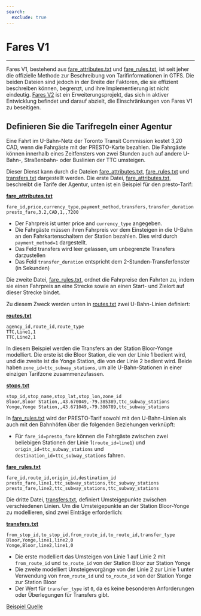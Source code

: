 ```yaml
---
search:
  exclude: true
---
```


# Fares V1

<hr/>

Fares V1, bestehend aus [fare_attributes.txt](../../reference/#fare_attributestxt) und [fare_rules.txt](../../reference/#fare_rulestxt), ist seit jeher die offizielle Methode zur Beschreibung von Tarifinformationen in GTFS. Die beiden Dateien sind jedoch in der Breite der Faktoren, die sie effizient beschreiben können, begrenzt, und ihre Implementierung ist nicht eindeutig. [Fares V2](../../examples/fares-v2/) ist ein Erweiterungsprojekt, das sich in aktiver Entwicklung befindet und darauf abzielt, die Einschränkungen von Fares V1 zu beseitigen.

## Definieren Sie die Tarifregeln einer Agentur

Eine Fahrt im U-Bahn-Netz der Toronto Transit Commission kostet 3,20 CAD, wenn die Fahrgäste mit der PRESTO-Karte bezahlen. Die Fahrgäste können innerhalb eines Zeitfensters von zwei Stunden auch auf andere U-Bahn-, Straßenbahn- oder Buslinien der TTC umsteigen.

Dieser Dienst kann durch die Dateien [fare_attributes.txt](../../reference/#fare_attributestxt), [fare_rules.txt](../../reference/#fare_rulestxt) und [transfers.txt](../../reference/#transferstxt) dargestellt werden. Die erste Datei, [fare_attributes.txt](../../reference/#fare_attributestxt), beschreibt die Tarife der Agentur, unten ist ein Beispiel für den presto-Tarif:

[**fare_attributes.txt**](../../reference/#fare_attributestxt)

    fare_id,price,currency_type,payment_method,transfers,transfer_duration
    presto_fare,3.2,CAD,1,,7200

- Der Fahrpreis ist unter price and `currency_type` angegeben.
- Die Fahrgäste müssen ihren Fahrpreis vor dem Einsteigen in die U-Bahn an den Fahrkartenschaltern der Station bezahlen. Dies wird durch `payment_method=1` dargestellt.
- Das Feld transfers wird leer gelassen, um unbegrenzte Transfers darzustellen
- Das Feld `transfer_duration` entspricht dem 2-Stunden-Transferfenster (in Sekunden)

Die zweite Datei, [fare_rules.txt](../../reference/#fare_rulestxt), ordnet die Fahrpreise den Fahrten zu, indem sie einen Fahrpreis an eine Strecke sowie an einen Start- und Zielort auf dieser Strecke bindet.

Zu diesem Zweck werden unten in [routes.txt](../../reference/#routestxt) zwei U-Bahn-Linien definiert:

[**routes.txt**](../../reference/#routestxt)

    agency_id,route_id,route_type
    TTC,Line1,1
    TTC,Line2,1

In diesem Beispiel werden die Transfers an der Station Bloor-Yonge modelliert. Die erste ist die Bloor Station, die von der Linie 1 bedient wird, und die zweite ist die Yonge Station, die von der Linie 2 bedient wird. Beide haben `zone_id=ttc_subway_stations`, um alle U-Bahn-Stationen in einer einzigen Tarifzone zusammenzufassen.

[**stops.txt**](../../reference/#stopstxt)

    stop_id,stop_name,stop_lat,stop_lon,zone_id
    Bloor,Bloor Station,,43.670049,-79.385389,ttc_subway_stations
    Yonge,Yonge Station,,43.671049,-79.386789,ttc_subway_stations

In [fare_rules.txt](../../reference/#fare_rulestxt) wird der PRESTO-Tarif sowohl mit den U-Bahn-Linien als auch mit den Bahnhöfen über die folgenden Beziehungen verknüpft:

- Für `fare_id=presto_fare` können die Fahrgäste zwischen zwei beliebigen Stationen der Linie 1`(route_id=line1`) und `origin_id=ttc_subway_stations` und `destination_id=ttc_subway_stations` fahren.

[**fare_rules.txt**](../../reference/#fare_rulestxt)

    fare_id,route_id,origin_id,destination_id
    presto_fare,line1,ttc_subway_stations,ttc_subway_stations
    presto_fare,line2,ttc_subway_stations,ttc_subway_stations

Die dritte Datei, [transfers.txt](../../reference/#transferstxt), definiert Umsteigepunkte zwischen verschiedenen Linien. Um die Umsteigepunkte an der Station Bloor-Yonge zu modellieren, sind zwei Einträge erforderlich:

[**transfers.txt**](../../reference/#transferstxt)

    from_stop_id,to_stop_id,from_route_id,to_route_id,transfer_type
    Bloor,Yonge,line1,line2,0
    Yonge,Bloor,line2,line1,0

- Die erste modelliert das Umsteigen von Linie 1 auf Linie 2 mit `from_route_id` und `to_route_id` von der Station Bloor zur Station Yonge
- Die zweite modelliert Umsteigevorgänge von der Linie 2 zur Linie 1 unter Verwendung von `from_route_id` und `to_route_id` von der Station Yonge zur Station Bloor
- Der Wert für `transfer_type` ist `0`, da es keine besonderen Anforderungen oder Überlegungen für Transfers gibt.

[Beispiel Quelle](https://www.ttc.ca/Fares-and-passes)

